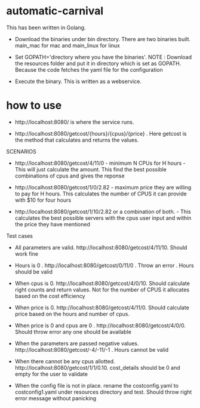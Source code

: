 # automatic-carnival

This has been written in Golang.

* Download the binaries under bin directory. There are two binaries built. main_mac for mac and main_linux for linux

* Set GOPATH='directory where you have the binaries'. NOTE : Download the resources folder and put it in directory which is 
set as GOPATH. Because the code fetches the yaml file for the configuration

* Execute the binary. This is written as a webservice. 

# how to use
* http://localhost:8080/ is where the service runs.

* http://localhost:8080/getcost/{hours}/{cpus}/{price} . Here getcost is the method that calculates and returns the values. 

SCENARIOS

* http://localhost:8080/getcost/4/11/0 - minimum N CPUs for H hours - This will just calculate the amount. This find the best possible 
combinations of cpus and gives the reponse 

* http://localhost:8080/getcost/1/0/2.82  - maximum price they are willing to pay for H hours. This calculates the number of CPUS
it can provide with $10 for four hours

* http://localhost:8080/getcost/1/10/2.82 or a combination of both. - This calculates the best possible servers with the cpus user input
and within the price they have mentioned


Test cases
* All parameters are valid.  http://localhost:8080/getcost/4/11/10. Should work fine
* Hours is 0 .  http://localhost:8080/getcost/0/11/0 . Throw an error . Hours should be valid
* When cpus is 0.  http://localhost:8080/getcost/4/0/10. Should calculate right counts and return values. Not for the number of CPUS
it allocates based on the cost efficiency
* When price is 0.  http://localhost:8080/getcost/4/11/0. Should calculate price based on the hours and number of cpus. 
* When price is 0 and cpus are 0 .  http://localhost:8080/getcost/4/0/0. Should throw error any one should be available 
* When the parameters are passed negative values.  http://localhost:8080/getcost/-4/-11/-1 . Hours cannot be valid

* When there cannot be any cpus allotted. http://localhost:8080/getcost/1/1/0.10. cost_details should be 0 and empty for the user to validate
* When the config file is not in place. rename the costconfig.yaml to costconfig1.yaml under resources directory and test. Should throw right 
error message without panicking






